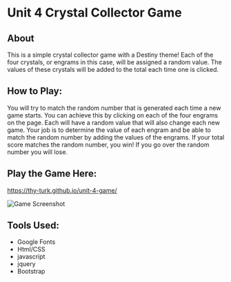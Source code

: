 # Unit 4 Crystal Collector Game

## About 
This is a simple crystal collector game with a Destiny theme! Each of the four crystals, or engrams in this case, will be assigned a random value. The values of these crystals will be added to the total each time one is clicked.  

## How to Play:
You will try to match the random number that is generated each time a new game starts. You can achieve this by clicking on each of the four engrams on the page. Each will have a random value that will also change each new game. Your job is to determine the value of each engram and be able to match the random number by adding the values of the engrams. If your total score matches the random number, you win! If you go over the random number you will lose.

## Play the Game Here:
https://thy-turk.github.io/unit-4-game/

![Game Screenshot](/assets/images/webpage-screenshot.png)

## Tools Used:
* Google Fonts
* Html/CSS
* javascript
* jquery
* Bootstrap 